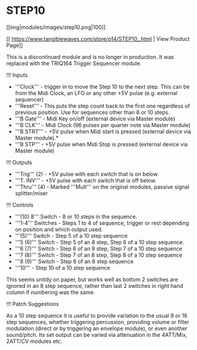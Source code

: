 # STEP10
[[img|modules/images/step10.png|100]]

[[ https://www.tangiblewaves.com/store/p14/STEP10_.html | View Product Page]]

This is a discontinued module and is no longer in production. It was replaced with the TRIQ164 Trigger Sequencer module.

!!! Inputs

* '''Clock''' - trigger in to move the Step 10 to the next step. This can be from the Midi Clock, an LFO or any other +5V pulse (e.g. external sequencer)
* '''Reset''' - This puts the step count back to the first one regardless of previous position. Use for sequences  other than 8 or 10 steps.
* '''B Gate''' - Midi Key on/off (external device via Master module)
* '''B CLK'''  - Midi Clock (96 pulses per quarter note via Master module)
* '''B STRT''' - +5V pulse when Midi start is pressed (external device via Master module).* 
* '''B STP''' - +5V pulse when Midi Stop is pressed (external device via Master module)

!!! Outputs

* '''Trig''' (2) - +5V pulse with each switch that is on below.  
* '''T. INV''' - +5V  pulse with each switch that is off below.
* '''Thru''' (4) - Marked '''Mult''' on the original modules, passive signal splitter/mixer

!!! Controls

* '''(10) 8''' Switch - 8 or 10 steps in the sequence.
* '''1-4''' Switches - Steps 1 to 4 of sequence, trigger or rest depending on position and which output used.
* '''(5)''' Switch - Step 5 of a 10 step sequence
* '''5 (6)''' Switch - Step 5 of an 8 step, Step 6 of a 10 step sequence.
* '''6 (7)''' Switch - Step 6 of an 8 step, Step 7 of a 10 step sequence
* '''7 (8)''' Switch - Step 7 of an 8 step, Step 8 of a 10 step sequence
* '''8 (9)''' Switch - Step 8 of an 8 step sequence
* '''10''' - Step 10 of a 10 step sequence

This seems untidy on paper, but works well as bottom 2 switches are ignored in an 8 step sequence, rather than last 2 switches in right hand column if numbering was the same.



!!! Patch Suggestions

As a 10 step sequence it is useful to provide variation to the usual 8 or 16 step sequences, whether triggering percussion, providing volume or filter modulation (direct or by triggering an envelope module), or even another sound/pitch. Its set output can be varied via attenuation  in the 4ATT/Mix, 2ATT/CV modules etc.
